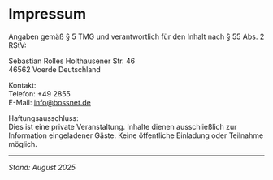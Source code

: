 # Impressum

Angaben gemäß § 5 TMG und verantwortlich für den Inhalt nach § 55 Abs. 2 RStV:

Sebastian Rolles 
Holthausener Str. 46  
46562 Voerde
Deutschland

Kontakt:  
Telefon: +49 2855   
E-Mail: info@bossnet.de


Haftungsausschluss:  
Dies ist eine private Veranstaltung. Inhalte dienen ausschließlich zur Information eingeladener Gäste. Keine öffentliche Einladung oder Teilnahme möglich.

---
*Stand: August 2025*

